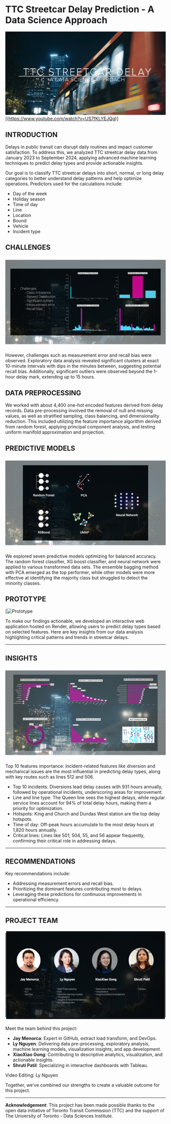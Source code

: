 # TTC Streetcar Delay Prediction - A Data Science Approach

![TTC Streetcar Delay - A Data Science Approach](https://github.com/lee-data/TTC-streetcar-delay/blob/release/src/visualization/Thumnail.jpg)[(https://www.youtube.com/watch?v=US7fKLYEJQg)]


## INTRODUCTION 

Delays in public transit can disrupt daily routines and impact customer satisfaction. To address this, we analyzed TTC streetcar delay data from January 2023 to September 2024, applying advanced machine learning techniques to predict delay types and provide actionable insights.

Our goal is to classify TTC streetcar delays into short, normal, or long delay categories to better understand delay patterns and help optimize operations. Predictors used for the calculations include:

-	Day of the week
-	Holiday season
-	Time of day
-	Line
-	Location
-	Bound
-	Vehicle
-	Incident type


## CHALLENGES

![Challenges](<https://github.com/lee-data/TTC-streetcar-delay/blob/release/src/visualization/READ%20ME%20-%20Challenges.png>)  

However, challenges such as measurement error and recall bias were observed. Exploratory data analysis revealed significant clusters at exact 10-minute intervals with dips in the minutes between, suggesting potential recall bias. Additionally, significant outliers were observed beyond the 1-hour delay mark, extending up to 15 hours.


## DATA PREPROCESSING 

We worked with about 4,400 one-hot encoded features derived from delay records. Data pre-processing involved the removal of null and missing values, as well as stratified sampling, class balancing, and dimensionality reduction. This included utilizing the feature importance algorithm derived from random forest, applying principal component analysis, and testing uniform manifold approximation and projection.


## PREDICTIVE MODELS

![PREDICTIVE MODELS](https://github.com/lee-data/TTC-streetcar-delay/blob/release/src/visualization/README%20-%20Predictive%20models.png)

We explored seven predictive models optimizing for balanced accuracy. The random forest classifier, XG boost classifier, and neural network were applied to various transformed data sets. The ensemble bagging method with PCA emerged as the top performer, while other models were more effective at identifying the majority class but struggled to detect the minority classes.


## PROTOTYPE

[![Prototype](https://ttc-app.eltaydigital.com)

To make our findings actionable, we developed an interactive web application hosted on Render, allowing users to predict delay types based on selected features. Here are key insights from our data analysis highlighting critical patterns and trends in streetcar delays.

---
## INSIGHTS

![INSIGHTS](https://github.com/lee-data/TTC-streetcar-delay/blob/release/src/visualization/README%20-%20Insights.png)

Top 10 features importance: Incident-related features like diversion and mechanical issues are the most influential in predicting delay types, along with key routes such as lines 512 and 506.

-	Top 10 incidents: Diversions lead delay causes with 931 hours annually, followed by operational incidents, underscoring areas for improvement.
-	Line and line type: The Queen line sees the highest delays, while regular service lines account for 94% of total delay hours, making them a priority for optimization.
-	Hotspots: King and Church and Dundas West station are the top delay hotspots.
-	Time of day: Off-peak hours accumulate to the most delay hours at 1,820 hours annually.
-	Critical lines: Lines like 501, 504, 55, and 56 appear frequently, confirming their critical role in addressing delays.

---
## RECOMMENDATIONS

Key recommendations include:
-	Addressing measurement errors and recall bias.
-	Prioritizing the dominant features contributing most to delays.
-	Leveraging these predictions for continuous improvements in operational efficiency.

---
## PROJECT TEAM 

![PROJECT TEAM](https://github.com/lee-data/TTC-streetcar-delay/blob/release/src/visualization/README%20-%20Project%20team.png)

Meet the team behind this project:
-	**Jay Menorca**: Expert in GitHub, extract load transform, and DevOps.
-	**Ly Nguyen**: Delivering data pre-processing, exploratory analysis, machine learning models, visualization insights, and app development.
-	**XiaoXiao Gong**: Contributing to descriptive analytics, visualization, and actionable insights.
-	**Shruti Patil**: Specializing in interactive dashboards with Tableau.

Video Editing: Ly Nguyen

Together, we've combined our strengths to create a valuable outcome for this project.



---
**Acknowledgement**: This project has been made possible thanks to the open data initiative of Toronto Transit Commission (TTC) and the support of The University of Toronto - Data Sciences Institute.
